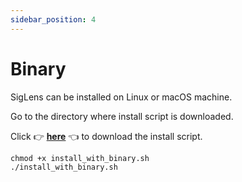 ```yaml
---
sidebar_position: 4
---
```


# Binary 
SigLens can be installed on Linux or macOS machine. 

Go to the directory where install script is downloaded.

Click 👉 <a href="https://github.com/siglens/siglens/releases/download/0.1.2/install_with_binary.sh" download>**here**</a> 👈 to download the install script.

```
chmod +x install_with_binary.sh
./install_with_binary.sh
```